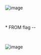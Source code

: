 ![image](https://github.com/petriQore/CreativeMinds-2024-Qualifier-CTF/assets/123587287/4d15ec47-f69d-4e72-acc5-594701ca5b7a)

<br>

\* FROM flag --

<br>

![image](https://github.com/petriQore/CreativeMinds-2024-Qualifier-CTF/assets/123587287/89c3f23c-d487-43d0-91ab-cf8d4d94e3a5)
